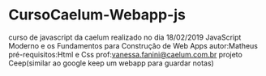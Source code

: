 # CursoCaelum-Webapp-js
curso de javascript da caelum realizado no dia 18/02/2019
JavaScript Moderno e os Fundamentos para Construção de Web Apps
autor:Matheus
pré-requisitos:Html e Css
prof:vanessa.fanini@caelum.com.br
projeto Ceep(similar ao google keep um webapp para guardar notas)